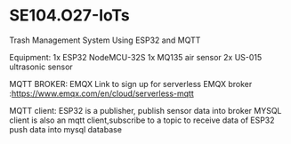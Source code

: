 # SE104.O27-IoTs
Trash Management System Using ESP32 and MQTT

Equipment:
1x ESP32 NodeMCU-32S
1x MQ135 air sensor
2x US-015 ultrasonic sensor

MQTT BROKER: EMQX
Link to sign up for serverless EMQX broker :https://www.emqx.com/en/cloud/serverless-mqtt

MQTT client:
ESP32 is a publisher, publish sensor data into broker
MYSQL client is also an mqtt client,subscribe to a topic to receive data of ESP32 push data into mysql database
